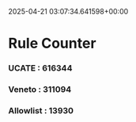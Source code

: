 2025-04-21 03:07:34.641598+00:00
# Rule Counter 
 ### UCATE : 616344

 ### Veneto : 311094

 ### Allowlist : 13930
